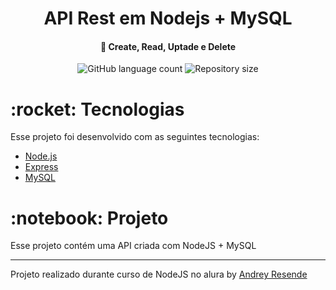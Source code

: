 <h1 align="center">
    API Rest em Nodejs + MySQL
</h1>
<h4 align="center">
  🚀 Create, Read, Uptade e Delete
</h4>
<p align="center">
  <img alt="GitHub language count" src="https://img.shields.io/github/languages/count/Rocketseat/semana-omnistack-10">

  <img alt="Repository size" src="https://img.shields.io/github/repo-size/Rocketseat/semana-omnistack-10">
  
</p>

<h1> :rocket: Tecnologias
</h1>
Esse projeto foi desenvolvido com as seguintes tecnologias:

- [Node.js](https://nodejs.org/en/)
- [Express](https://expressjs.com/)
- [MySQL](https://www.mysql.com/)


<h1> :notebook: Projeto </h1>

<p> Esse projeto contém uma API criada com NodeJS + MySQL </p>

---
Projeto realizado durante curso de NodeJS no alura by <a href="https://www.linkedin.com/in/andrey-resende/"> Andrey Resende </a>
